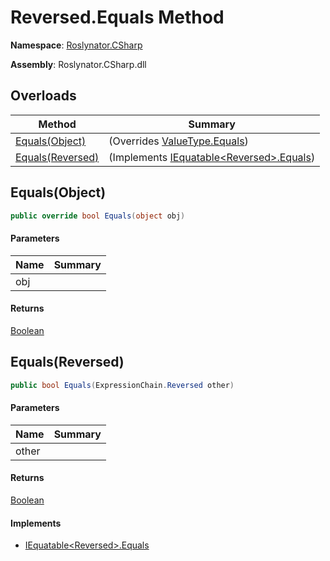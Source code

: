 # Reversed\.Equals Method

**Namespace**: [Roslynator.CSharp](../../../README.md)

**Assembly**: Roslynator\.CSharp\.dll

## Overloads

| Method | Summary |
| ------ | ------- |
| [Equals(Object)](#Roslynator_CSharp_ExpressionChain_Reversed_Equals_System_Object_) |  \(Overrides [ValueType.Equals](https://docs.microsoft.com/en-us/dotnet/api/system.valuetype.equals)\) |
| [Equals(Reversed)](#Roslynator_CSharp_ExpressionChain_Reversed_Equals_Roslynator_CSharp_ExpressionChain_Reversed_) |  \(Implements [IEquatable\<Reversed>.Equals](https://docs.microsoft.com/en-us/dotnet/api/system.iequatable-1.equals)\) |

## Equals\(Object\)<a name="Roslynator_CSharp_ExpressionChain_Reversed_Equals_System_Object_"></a>

```csharp
public override bool Equals(object obj)
```

#### Parameters

| Name | Summary |
| ---- | ------- |
| obj | |

#### Returns

[Boolean](https://docs.microsoft.com/en-us/dotnet/api/system.boolean)

## Equals\(Reversed\)<a name="Roslynator_CSharp_ExpressionChain_Reversed_Equals_Roslynator_CSharp_ExpressionChain_Reversed_"></a>

```csharp
public bool Equals(ExpressionChain.Reversed other)
```

#### Parameters

| Name | Summary |
| ---- | ------- |
| other | |

#### Returns

[Boolean](https://docs.microsoft.com/en-us/dotnet/api/system.boolean)

#### Implements

* [IEquatable\<Reversed>.Equals](https://docs.microsoft.com/en-us/dotnet/api/system.iequatable-1.equals)
